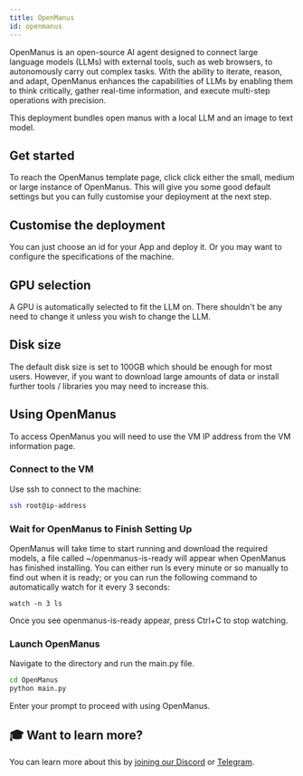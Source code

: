 ```yaml
---
title: OpenManus 
id: openmanus
---
```


OpenManus is an open-source AI agent designed to connect large language models (LLMs) with external tools, such as web browsers, to autonomously carry out complex tasks. With the ability to iterate, reason, and adapt, OpenManus enhances the capabilities of LLMs by enabling them to think critically, gather real-time information, and execute multi-step operations with precision.

This deployment bundles open manus with a local LLM and an image to text model.

## Get started

To reach the OpenManus template page, click click either the small, medium or large instance of OpenManus. This will give you some good default settings but you can fully customise your deployment at the next step.

## Customise the deployment

You can just choose an id for your App and deploy it. Or you may want to configure the specifications of the machine.

## GPU selection

A GPU is automatically selected to fit the LLM on. There shouldn't be any need to change it unless you wish to change the LLM.

## Disk size

The default disk size is set to 100GB which should be enough for most users. However, if you want to download large amounts of data or install further tools / libraries you may need to increase this.

## Using OpenManus

To access OpenManus you will need to use the VM IP address from the VM information page.

### Connect to the VM

Use ssh to connect to the machine:

```bash
ssh root@ip-address
```

### Wait for OpenManus to Finish Setting Up

OpenManus will take time to start running and download the required models, a file called ~/openmanus-is-ready will appear when OpenManus has finished installing. You can either run ls every minute or so manually to find out when it is ready; or you can run the following command to automatically watch for it every 3 seconds:

```
watch -n 3 ls
```

Once you see openmanus-is-ready appear, press Ctrl+C to stop watching.

### Launch OpenManus

Navigate to the directory and run the main.py file.

```bash
cd OpenManus
python main.py
```

Enter your prompt to proceed with using OpenManus.

## 🎓 Want to learn more?

You can learn more about this by [joining our Discord](https://discord.com/invite/cudos) or [Telegram](https://t.me/cudostelegram).
